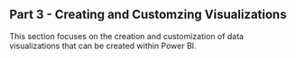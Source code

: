 ## Part 3 - Creating and Customzing Visualizations

This section focuses on the creation and customization of data visualizations that can be created within Power BI.



<!-- ## Part 2 - Autonomous Database Startup Guide

## Creating Autonomous Database

1. Sign into your Cloud account and you will be presented with your dashboard. Select Create an Autonomous Data Warehouse database.

<figure>
    <img src="images/200/1_adw.png" style="text-align:center; display: block; margin-left: auto; margin-right: auto; ">
    <figcaption style="text-align:center;">Figure 1<figcaption>
</figure>

2. Enter a Display name as well as a Database name. Add a password to the Administrator Credentials section. Move the Always Free selector to the right.

- Display Name: A user-friendly description or other information that helps you easily identify the resource. The display name does not have to be unique, and you can change it whenever you like. Avoid entering confidential information. Recommend using ADW+your initials + 01

- Database Name: The database name must consist of letters and numbers only, starting with a letter. The maximum length is 14 characters. Avoid entering confidential information. You can use the same as Displayname without Spaces! 

*I suggest that you give your database name that is easy to remember. I use something like BRADW01 where “BR” are my initials.*

<figure>
    <img src="images/200/2_db_names.png" style="text-align:center; display: block; margin-left: auto; margin-right: auto; ">
    <figcaption style="text-align:center;">Figure 2<figcaption>
</figure>

3. Verify the defaults for the remaining fields below.

- Workload Type: Data Warehousing

- Deployment Type: Shared Infrastructure.

- Always Free: Move this selector to the right so that the provisioning workflow shows only the Always Free
configuration options. Note that the Core CPU count and Storage configuration fields are disabled when provisioning an Always Free Autonomous Database. Your database will have 1 OCPU, 8 GB of memory, and 20 GB of storage.

*Note: if failing to select Always Free your credits will be charged*

<figure>
    <img src="images/200/3_configuration.png" style="text-align:center; display: block; margin-left: auto; margin-right: auto; ">
    <figcaption style="text-align:center;">Figure 3<figcaption>
</figure>

- Administrator Credentials: Set the password for the Autonomous Database Admin user by entering a
password that meets The USERNAME is always ADMIN – Remember this! the following criteria:
  
    1. Between 12 and 30 characters long
    2. Contains at least one lowercase letter
    3. Contains at least one uppercase letter
    4. Contains at least one number
    5. Does not contain the double quotation mark (")
    6. Does not contain the string "admin", regardless of casing

Use this password when accessing the Autonomous Database service console and when using an SQL client tool. WRITE THIS DOWN ALONG WITH THE USER NAME --- YOU WILL USE THIS A LOT!!!

<figure>
    <img src="images/200/4_admin.png" style="text-align:center; display: block; margin-left: auto; margin-right: auto; ">
    <figcaption style="text-align:center;">Figure 4<figcaption>
</figure>

- License Type: When you provision an Always Free Autonomous Database, the license type is set to License included and cannot be adjusted.

- Advanced Options

Tags: Optionally, you can apply tags. If you have permissions to create a resource, you also have permissions to apply free- form tags to that resource. To apply a defined tag, you must have permissions to use the tag namespace. For more information about tagging, see Resource Tags. If you are not sure if you should apply tags, skip this option (you can apply tags later) or ask your administrator. Avoid entering confidential information.

4. Click **Create Autonomous Data Warehous Database**.

<figure>
    <img src="images/200/5_create_adw.png" style="text-align:center; display: block; margin-left: auto; margin-right: auto; ">
    <figcaption style="text-align:center;">Figure 5<figcaption>
</figure>

5. It may take several minutes for your database to be provisioned, while this is happening you will see this screen :

<figure>
    <img src="images/200/6_provisioning.png" style="text-align:center; display: block; margin-left: auto; margin-right: auto; ">
    <figcaption style="text-align:center;">Figure 6<figcaption>
</figure>

6. When this process is completed, you will now see the state set to available. This means that your database instance is created.

<figure>
    <img src="images/200/7_available.png" style="text-align:center; display: block; margin-left: auto; margin-right: auto; ">
    <figcaption style="text-align:center;">Figure 7<figcaption>
</figure>

7. Now that the database is running you should create the Wallet file which you will need to login using SQLDeveloper Desktop and Oracle Analytics (Cloud and Desktop)

8. You now have a live database server!
At any point you can sign in to your Cloud account and return to your database by using the hamburger icon in the top left corner and selecting Autonomous Data Warehouse.

<figure>
    <img src="images/200/8_select_adw.png" style="text-align:center; display: block; margin-left: auto; margin-right: auto; ">
    <figcaption style="text-align:center;">Figure 8<figcaption>
</figure>

10. This will return you to your database page where you can select your live database.

<figure>
    <img src="images/200/9_available_dbs.png" style="text-align:center; display: block; margin-left: auto; margin-right: auto; ">
    <figcaption style="text-align:center;">Figure 9<figcaption>
</figure>

11. If you save a shortcut to go directly to this Cloud Database Page you will go through the typical Cloud Login process and then land on the Cloud Database Page listing your configured Database Instances.

- When a database is open you can click on various things like **More Actions** to Start/Stop/Terminate, change Admin Password or use Apex. If you click on the **Tools** tab you'll find **SQL Developer Web**. You can also click on the DB Connection button to create wallet file to connect to ADW using SQLNet or other tools, like SQLDeveloper Desktop or Oracle Analytics Desktop which we will do later in the course.

## Restarting your Autonomous Database if it has stopped due to inactivity:

- If your Always Free Autonomous Database has no activity for a period of 7 consecutive days, the Database service will stop the database automatically. You will also get an email from Oracle when they automatically turn off your Database.

<figure>
    <img src="images/200/10_db_paused.png" style="text-align:center; display: block; margin-left: auto; margin-right: auto; ">
    <figcaption style="text-align:center;">Figure 10<figcaption>
</figure>

- If this happens, you are allowed to restart the database and continue using it. If your Always Free Autonomous Database remains in a stopped state for 90 days, the resource will be reclaimed by the Database service.

1. Go to the ADW instance page and restart the Database click the Start button in the **More Actions** drop down.

<figure>
    <img src="images/200/11_start_db.png" style="text-align:center; display: block; margin-left: auto; margin-right: auto; ">
    <figcaption style="text-align:center;">Figure 11<figcaption>
</figure>

2. Confirm that you would like to start the database by clicking Start in the confirmation window.

3. You will see a status of “Starting”

<figure>
    <img src="images/200/12_adw_starting.png" style="text-align:center; display: block; margin-left: auto; margin-right: auto; ">
    <figcaption style="text-align:center;">Figure 12<figcaption>
</figure>

4. After a few moments the database status will change to “Available” and you are then free to continue use.

<figure>
    <img src="images/200/7_available.png" style="text-align:center; display: block; margin-left: auto; margin-right: auto; ">
    <figcaption style="text-align:center;">Figure 13<figcaption>
</figure>


## Downloaded wallet file and testing database:

1. Click on the DB Connection Button (Tab) and select **Download Wallet**.

<figure>
    <img src="images/200/13_wallet.png" style="text-align:center; display: block; margin-left: auto; margin-right: auto; ">
    <figcaption style="text-align:center;">Figure 14<figcaption>
</figure>

2. It will ask you to set a password and Download the file. Remember where you stored this wallet file you will need it later. 

*FYI it will call the file with your Instance name + wallet.zip* 

*Do not unzip this file as you will need it zipped to use*

<figure>
    <img src="images/200/14_wallet_password.png" style="text-align:center; display: block; margin-left: auto; margin-right: auto; ">
    <figcaption style="text-align:center;">Figure 15<figcaption>
</figure>

3. Close the **Database Connection** window and select the **Tools** tab and **Open SQL Developer Web**.

<figure>
    <img src="images/200/15_sqldeveloper_web.png" style="text-align:center; display: block; margin-left: auto; margin-right: auto; ">
    <figcaption style="text-align:center;">Figure 16<figcaption>
</figure>

4. Enter the **Admin** credentials creating when intializing our Database.

<figure>
    <img src="images/200/16_sqldeveloper_web_login.png" style="text-align:center; display: block; margin-left: auto; margin-right: auto; ">
    <figcaption style="text-align:center;">Figure 17<figcaption>
</figure>

5. Click the blue buttons through the tool information tour.

<figure>
    <img src="images/200/17_tour.png" style="text-align:center; display: block; margin-left: auto; margin-right: auto; ">
    <figcaption style="text-align:center;">Figure 17<figcaption>
</figure>

5. Enter the following query into the **Worksheet** and click the green run button.

```sql
SELECT *
FROM ALL_TABLES
WHERE OWNER = 'SH'
```

<figure>
    <img src="images/200/18_query.png" style="text-align:center; display: block; margin-left: auto; margin-right: auto; ">
    <figcaption style="text-align:center;">Figure 18<figcaption>
</figure>

6. You should see the following results. If you do not let me know immediately.

<figure>
    <img src="images/200/19_results.png" style="text-align:center; display: block; margin-left: auto; margin-right: auto; ">
    <figcaption style="text-align:center;">Figure 19<figcaption>
</figure>

You have now successfully completed setting up your Free Education Account and intialization of your first Autonomous Data Warehouse. -->